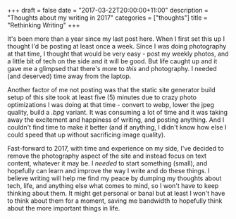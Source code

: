 +++
draft = false
date = "2017-03-22T20:00:00+11:00"
description = "Thoughts about my writing in 2017"
categories = ["thoughts"]
title = "Rethinking Writing"
+++

It's been more than a year since my last post here. When I first set this up I thought I'd be
posting at least once a week. Since I was doing photography at that time, I thought that would be very easy - post my weekly photos, and a little bit of tech on the side and it will be good. But life caught up and it gave me a glimpsed that there's more to *this* and photography. I needed (and deserved) time away from the laptop.

Another factor of me not posting was that the static site generator build setup of this site took at least five (5) minutes due to crazy photo optimizations I was doing at that time - convert to webp, lower the jpeg quality, build a *.bpg* variant. It was consuming a lot of time and it was taking away the excitement and happiness of writing, and posting anything. And I couldn't find time to make it better (and if anything, I didn't know how else I could speed that up without sacrificing image quality).

Fast-forward to 2017, with time and experience on my side, I've decided to remove the photography aspect of the site and instead focus on text content, whatever it may be. I *needed* to start something (small), and hopefully can learn and improve the way I write and do these things. I believe writing will help me find my peace by dumping my thoughts about tech, life, and anything else what comes to mind, so I won't have to keep thinking about them. It might get personal or banal but at least I won't have to think about them for a moment, saving me bandwidth to hopefully think about the more important things in life.
